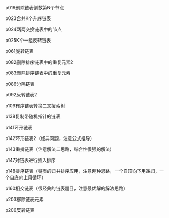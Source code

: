 
p019删除链表倒数第N个节点

p023合并K个升序链表

p024两两交换链表中的节点

p025K个一组反转链表

p061旋转链表

p082删除排序链表中的重复元素2

p083删除排序链表中的重复元素

p086分隔链表

p092反转链表2

p109有序链表转换二叉搜索树

p138复制带随机指针的链表

p141环形链表

p142环形链表2（经典问题，注意公式推导）

p143重排链表（注意解法二思路，综合性很强的解法）

p147对链表进行插入排序

p148排序链表（链表的归并排序应用，注意两种思路，一个自顶向下用递归，一个自底向上用循环）

p160相交链表（很经典的链表题目，注意最优解的解法思路）

p203移除链表元素

p206反转链表

